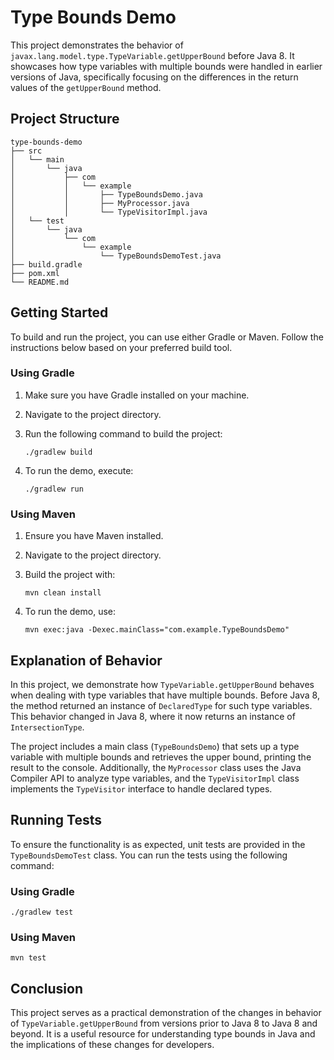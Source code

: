 # Type Bounds Demo

This project demonstrates the behavior of `javax.lang.model.type.TypeVariable.getUpperBound` before Java 8. It showcases how type variables with multiple bounds were handled in earlier versions of Java, specifically focusing on the differences in the return values of the `getUpperBound` method.

## Project Structure

```
type-bounds-demo
├── src
│   └── main
│       └── java
│           ├── com
│           │   └── example
│           │       ├── TypeBoundsDemo.java
│           │       ├── MyProcessor.java
│           │       └── TypeVisitorImpl.java
│   └── test
│       └── java
│           └── com
│               └── example
│                   └── TypeBoundsDemoTest.java
├── build.gradle
├── pom.xml
└── README.md
```

## Getting Started

To build and run the project, you can use either Gradle or Maven. Follow the instructions below based on your preferred build tool.

### Using Gradle

1. Make sure you have Gradle installed on your machine.
2. Navigate to the project directory.
3. Run the following command to build the project:

   ```
   ./gradlew build
   ```

4. To run the demo, execute:

   ```
   ./gradlew run
   ```

### Using Maven

1. Ensure you have Maven installed.
2. Navigate to the project directory.
3. Build the project with:

   ```
   mvn clean install
   ```

4. To run the demo, use:

   ```
   mvn exec:java -Dexec.mainClass="com.example.TypeBoundsDemo"
   ```

## Explanation of Behavior

In this project, we demonstrate how `TypeVariable.getUpperBound` behaves when dealing with type variables that have multiple bounds. Before Java 8, the method returned an instance of `DeclaredType` for such type variables. This behavior changed in Java 8, where it now returns an instance of `IntersectionType`.

The project includes a main class (`TypeBoundsDemo`) that sets up a type variable with multiple bounds and retrieves the upper bound, printing the result to the console. Additionally, the `MyProcessor` class uses the Java Compiler API to analyze type variables, and the `TypeVisitorImpl` class implements the `TypeVisitor` interface to handle declared types.

## Running Tests

To ensure the functionality is as expected, unit tests are provided in the `TypeBoundsDemoTest` class. You can run the tests using the following command:

### Using Gradle

```
./gradlew test
```

### Using Maven

```
mvn test
```

## Conclusion

This project serves as a practical demonstration of the changes in behavior of `TypeVariable.getUpperBound` from versions prior to Java 8 to Java 8 and beyond. It is a useful resource for understanding type bounds in Java and the implications of these changes for developers.